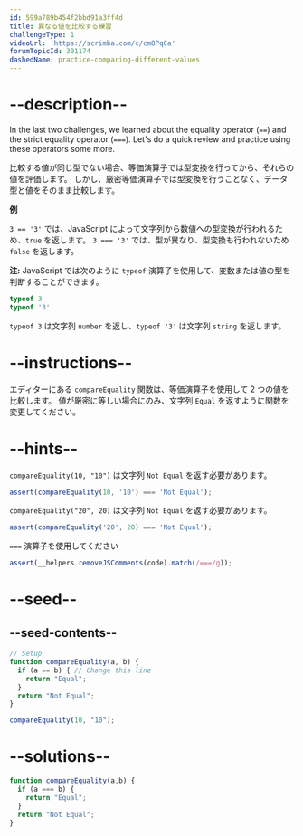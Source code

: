 ```yaml
---
id: 599a789b454f2bbd91a3ff4d
title: 異なる値を比較する練習
challengeType: 1
videoUrl: 'https://scrimba.com/c/cm8PqCa'
forumTopicId: 301174
dashedName: practice-comparing-different-values
---
```


# --description--

In the last two challenges, we learned about the equality operator (`==`) and the strict equality operator (`===`). Let's do a quick review and practice using these operators some more.

比較する値が同じ型でない場合、等価演算子では型変換を行ってから、それらの値を評価します。 しかし、厳密等価演算子では型変換を行うことなく、データ型と値をそのまま比較します。

**例**

`3 == '3'` では、JavaScript によって文字列から数値への型変換が行われるため、`true` を返します。 `3 === '3'` では、型が異なり、型変換も行われないため `false` を返します。

**注:** JavaScript では次のように `typeof` 演算子を使用して、変数または値の型を判断することができます。

```js
typeof 3
typeof '3'
```

`typeof 3` は文字列 `number` を返し、`typeof '3'` は文字列 `string` を返します。

# --instructions--

エディターにある `compareEquality` 関数は、等価演算子を使用して 2 つの値を比較します。 値が厳密に等しい場合にのみ、文字列 `Equal` を返すように関数を変更してください。

# --hints--

`compareEquality(10, "10")` は文字列 `Not Equal` を返す必要があります。

```js
assert(compareEquality(10, '10') === 'Not Equal');
```

`compareEquality("20", 20)` は文字列 `Not Equal` を返す必要があります。

```js
assert(compareEquality('20', 20) === 'Not Equal');
```

`===` 演算子を使用してください

```js
assert(__helpers.removeJSComments(code).match(/===/g));
```

# --seed--

## --seed-contents--

```js
// Setup
function compareEquality(a, b) {
  if (a == b) { // Change this line
    return "Equal";
  }
  return "Not Equal";
}

compareEquality(10, "10");
```

# --solutions--

```js
function compareEquality(a,b) {
  if (a === b) {
    return "Equal";
  }
  return "Not Equal";
}
```
